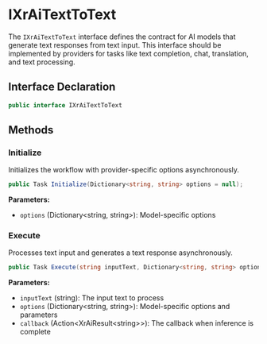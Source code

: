 # IXrAiTextToText

The `IXrAiTextToText` interface defines the contract for AI models that generate text responses from text input.
This interface should be implemented by providers for tasks like text completion, chat, translation, and text processing.

## Interface Declaration

```csharp
public interface IXrAiTextToText
```

## Methods

### Initialize

Initializes the workflow with provider-specific options asynchronously.

```csharp
public Task Initialize(Dictionary<string, string> options = null);
```

**Parameters:**
- `options` (Dictionary<string, string>): Model-specific options

### Execute

Processes text input and generates a text response asynchronously.

```csharp
public Task Execute(string inputText, Dictionary<string, string> options, Action<XrAiResult<string>> callback);
```

**Parameters:**
- `inputText` (string): The input text to process
- `options` (Dictionary<string, string>): Model-specific options and parameters
- `callback` (Action<XrAiResult&lt;string>>): The callback when inference is complete
